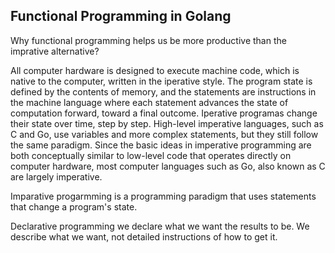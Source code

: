## Functional Programming in Golang


Why functional programming helps us be more productive than the imprative alternative?

All computer hardware is designed to execute machine code, which is native to the computer, written in the
iperative style. The program state is defined by the contents of memory, and the statements are instructions in the machine
language where each statement advances the state of computation forward, toward a final outcome.
Iperative programas change their state over time, step by step. High-level imperative languages, such as C and Go, use variables and more
complex statements, but they still follow the same paradigm. Since the basic ideas in imperative programming are
both conceptually similar to low-level code that operates directly on computer hardware, most computer languages such as Go, also known
as C are largely imperative.


Imparative progarmming is a programming paradigm that uses statements that change a program's state.

Declarative programming we declare what we want the results to be. We describe what we want, not detailed instructions of how to get it.

